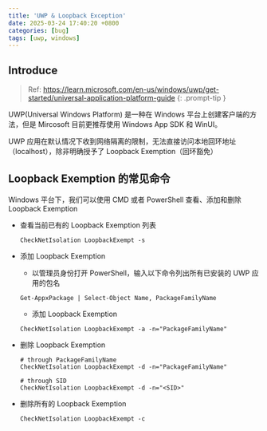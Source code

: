 ```yaml
---
title: 'UWP & Loopback Exception'
date: 2025-03-24 17:40:20 +0800
categories: [bug]
tags: [uwp, windows]
---
```


## Introduce

> Ref: <https://learn.microsoft.com/en-us/windows/uwp/get-started/universal-application-platform-guide>
{: .prompt-tip }

UWP(Universal Windows Platform) 是一种在 Windows 平台上创建客户端的方法，但是 Mircosoft 目前更推荐使用 Windows App SDK 和 WinUI。

UWP 应用在默认情况下收到网络隔离的限制，无法直接访问本地回环地址（localhost），除非明确授予了 Loopback Exemption（回环豁免）

## Loopback Exemption 的常见命令

Windows 平台下，我们可以使用 CMD 或者 PowerShell 查看、添加和删除 Loopback Exemption

- 查看当前已有的 Loopback Exemption 列表

  ```shell
  CheckNetIsolation LoopbackExempt -s
  ```  

- 添加 Loopback Exemption
  - 以管理员身份打开 PowerShell，输入以下命令列出所有已安装的 UWP 应用的包名

  ```shell
  Get-AppxPackage | Select-Object Name, PackageFamilyName
  ```

  - 添加 Loopback Exemption

  ```shell
  CheckNetIsolation LoopbackExempt -a -n="PackageFamilyName"
  ```

- 删除 Loopback Exemption

  ```shell
  # through PackageFamilyName
  CheckNetIsolation LoopbackExempt -d -n="PackageFamilyName"

  # through SID
  CheckNetIsolation LoopbackExempt -d -n="<SID>"
  ```

- 删除所有的 Loopback Exemption

  ```shell
  CheckNetIsolation LoopbackExempt -c
  ```
